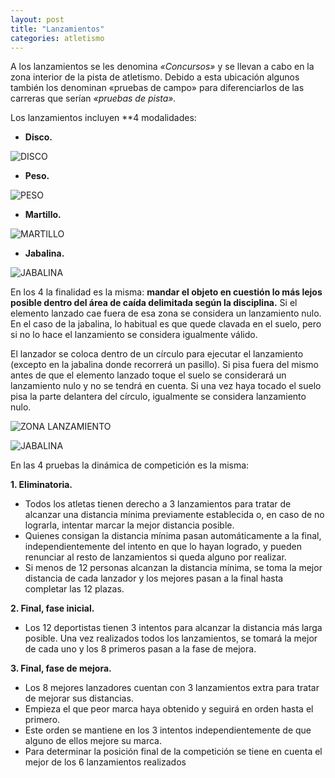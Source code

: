 ```yaml
---
layout: post
title: "Lanzamientos"
categories: atletismo
---
```


A los lanzamientos se les denomina *«Concursos»* y se llevan a cabo en la zona interior de la pista de atletismo. Debido a esta ubicación algunos también los denominan «pruebas de campo» para diferenciarlos de las carreras que serían *«pruebas de pista».*

Los lanzamientos incluyen **4 modalidades: 
* **Disco.** 

![DISCO](https://danieledufis.github.io/images_text/atletismo_lanzamiento%20de%20disco.jpg)

* **Peso.** 

![PESO](https://danieledufis.github.io/images_text/atletismo_lanzamiento%20peso.jpg)

* **Martillo.**

![MARTILLO](https://danieledufis.github.io/images_text/atletismo_lanzamiento%20martillo.jpg)

* **Jabalina.** 

![JABALINA](https://danieledufis.github.io/images_text/atletismo_lanzamiento%20jabalina.jpg)

En los 4 la finalidad es la misma: **mandar el objeto en cuestión lo más lejos posible dentro del área de caída delimitada según la disciplina.** Si el elemento lanzado cae fuera de esa zona se considera un lanzamiento nulo. En el caso de la jabalina, lo habitual es que quede clavada en el suelo, pero si no lo hace el lanzamiento se considera igualmente válido.

El lanzador se coloca dentro de un círculo para ejecutar el lanzamiento (excepto en la jabalina donde recorrerá un pasillo). Si pisa fuera del mismo antes de que el elemento lanzado toque el suelo se considerará un lanzamiento nulo y no se tendrá en cuenta. Si una vez haya tocado el suelo pisa la parte delantera del círculo, igualmente se considera lanzamiento nulo.

![ZONA LANZAMIENTO](https://danieledufis.github.io/images_text/atletismo_zona%20de%20lanzamiento.png)

![JABALINA](https://danieledufis.github.io/images_text/atletismo_zona%20de%20lanzamiento%20jabalina.jpg)

En las 4 pruebas la dinámica de competición es la misma:

**1. Eliminatoria.** 
  * Todos los atletas tienen derecho a 3 lanzamientos para tratar de alcanzar una distancia mínima previamente establecida o, en caso de no lograrla, intentar marcar la mejor       distancia posible.
  * Quienes consigan la distancia mínima pasan automáticamente a la final, independientemente del intento en que lo hayan logrado, y pueden renunciar al resto de lanzamientos si     queda alguno por realizar.
  * Si menos de 12 personas alcanzan la distancia mínima, se toma la mejor distancia de cada lanzador y los mejores pasan a la final hasta completar las 12 plazas.

**2. Final, fase inicial.** 
  * Los 12 deportistas tienen 3 intentos para alcanzar la distancia más larga posible. Una vez realizados todos los lanzamientos, se tomará la mejor de cada uno y los 8 primeros     pasan a la fase de mejora.

**3. Final, fase de mejora.** 
  * Los 8 mejores lanzadores cuentan con 3 lanzamientos extra para tratar de mejorar sus distancias. 
  * Empieza el que peor marca haya obtenido y seguirá en orden hasta el primero. 
  * Este orden se mantiene en los 3 intentos independientemente de que alguno de ellos mejore su marca. 
  * Para determinar la posición final de la competición se tiene en cuenta el mejor de los 6 lanzamientos realizados


